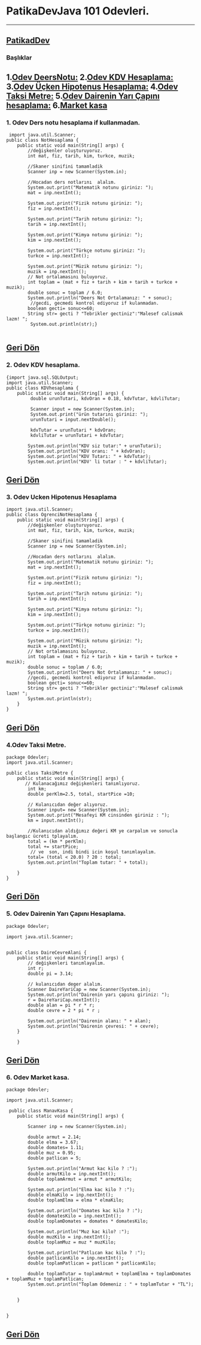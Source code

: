 # PatikaDevJava 101 Odevleri.
--------
[PatikadDev](www.patika.dev)
------------------------------------
### Başlıklar
1.[Odev DeersNotu:](https://github.com/Vusal-Gurbanov/PatikaDevJava101Odevlerim/blob/main/README.md#1-odev-ders-notu-hesaplama-if-kullanmadan)
2.[Odev KDV Hesaplama:](https://github.com/Vusal-Gurbanov/PatikaDevJava101Odevlerim/blob/main/README.md#2-odev-kdv-hesaplama)
3.[Odev Üçken Hipotenus Hesaplama:](https://github.com/Vusal-Gurbanov/PatikaDevJava101Odevlerim/blob/main/README.md#3-odev--ucken-hipotenus-hesaplama)
4.[Odev Taksi Metre:](https://github.com/Vusal-Gurbanov/PatikaDevJava101Odevlerim#4odev-taksi-metre)
5.[Odev Dairenin Yarı Çapını hesaplama:](https://github.com/Vusal-Gurbanov/PatikaDevJava101Odevlerim/blob/main/README.md#5-odev-dairenin-yar%C4%B1-%C3%A7ap%C4%B1n%C4%B1-hesaplama)
6.[Market kasa](https://github.com/Vusal-Gurbanov/PatikaDevJava101Odevlerim#6-odev-market-kasa)
-----------------------------------------

### 1. Odev Ders notu hesaplama if kullanmadan.
```
 import java.util.Scanner;
public class NotHesaplama {
    public static void main(String[] args) {
        //değişkenler oluşturuyoruz.
        int mat, fiz, tarih, kim, turkce, muzik;

        //Skaner sinifini tamamladik
        Scanner inp = new Scanner(System.in);

        //Hocadan ders notlarını  alalım.
        System.out.print("Matematik notunu giriniz: ");
        mat = inp.nextInt();

        System.out.print("Fizik notunu giriniz: ");
        fiz = inp.nextInt();

        System.out.print("Tarih notunu giriniz: ");
        tarih = inp.nextInt();

        System.out.print("Kimya notunu giriniz: ");
        kim = inp.nextInt();

        System.out.print("Türkçe notunu giriniz: ");
        turkce = inp.nextInt();

        System.out.print("Müzik notunu giriniz: ");
        muzik = inp.nextInt();
        // Not ortalamasını buluyoruz.
        int toplam = (mat + fiz + tarih + kim + tarih + turkce + muzik);
        double sonuc = toplam / 6.0;
        System.out.println("Deers Not Ortalamanız: " + sonuc);
         //gecdi, gecmedi kontrol ediyoruz if kulanmadan.
        boolean gecti= sonuc<=60;
        String str= gecti ? "Tebrikler gectiniz":"Malesef calismak lazm! ";
         System.out.println(str);}
    
```
[Geri Dön ](https://github.com/Vusal-Gurbanov/PatikaDevJava101Odevlerim/blob/main/README.md#patikadevjava-101-odevleri)
-------------------------------------------------------------------------------------

### 2. Odev KDV hesaplama.

``` java.
{import java.sql.SQLOutput;
import java.util.Scanner;
public class KDVhesaplama {
    public static void main(String[] args) {
         double urunTutari, kdvOran = 0.18, kdvTutar, kdvliTutar;

         Scanner input = new Scanner(System.in);
         System.out.print("ürün tutarını giriniz: ");
         urunTutari = input.nextDouble();

         kdvTutar = urunTutari * kdvOran;
         kdvliTutar = urunTutari + kdvTutar;

        System.out.println("KDV siz tutar:" + urunTutari);
        System.out.println("KDV oranı: " + kdvOran);
        System.out.println("KDV Tutarı: " + kdvTutar);
        System.out.println("KDV' li tutar : " + kdvliTutar);  

```
[Geri Dön ](https://github.com/Vusal-Gurbanov/PatikaDevJava101Odevlerim/blob/main/README.md#patikadevjava-101-odevleri)
----------------------------------------------------------------------------------------
### 3. Odev  Ucken Hipotenus Hesaplama
```
import java.util.Scanner;
public class OgrenciNotHesaplama {
    public static void main(String[] args) {
        //değişkenler oluşturuyoruz.
        int mat, fiz, tarih, kim, turkce, muzik;

        //Skaner sinifini tamamladik
        Scanner inp = new Scanner(System.in);

        //Hocadan ders notlarını  alalım.
        System.out.print("Matematik notunu giriniz: ");
        mat = inp.nextInt();

        System.out.print("Fizik notunu giriniz: ");
        fiz = inp.nextInt();

        System.out.print("Tarih notunu giriniz: ");
        tarih = inp.nextInt();

        System.out.print("Kimya notunu giriniz: ");
        kim = inp.nextInt();

        System.out.print("Türkçe notunu giriniz: ");
        turkce = inp.nextInt();

        System.out.print("Müzik notunu giriniz: ");
        muzik = inp.nextInt();
        // Not ortalamasını buluyoruz.
        int toplam = (mat + fiz + tarih + kim + tarih + turkce + muzik);
        double sonuc = toplam / 6.0;
        System.out.println("Deers Not Ortalamanız: " + sonuc);
        //gecdi, gecmedi kontrol ediyoruz if kulanmadan.
        boolean gecti= sonuc<=60;
        String str= gecti ? "Tebrikler gectiniz":"Malesef calismak lazm! ";
        System.out.println(str);
    }
}
```
[Geri Dön ](https://github.com/Vusal-Gurbanov/PatikaDevJava101Odevlerim/blob/main/README.md#patikadevjava-101-odevleri)
-----------------------------------------------------------------------------------
### 4.Odev Taksi Metre.
```
package Odevler;
import java.util.Scanner;

public class TaksiMetre {
    public static void main(String[] args) {
       // Kulanacağımız değişkenleri tanımlıyoruz.
        int km;
        double perKlm=2.5, total, startPice =10;

        // Kulanıcıdan değer alıyoruz.
        Scanner input= new Scanner(System.in);
        System.out.print("Mesafeyi KM cinsinden giriniz : ");
        km = input.nextInt();

        //Kulanıcıdan aldığımız değeri KM ye carpalım ve sonucla başlangıc ücreti tplayalım.
        total = (km * perKlm);
        total += startPice;
         // ve  son, indi bindi icin koşul tanımlayalım.
        total= (total < 20.0) ? 20 : total;
        System.out.println("Toplam tutar: " + total);

    }
}
```
[Geri Dön ](https://github.com/Vusal-Gurbanov/PatikaDevJava101Odevlerim/blob/main/README.md#patikadevjava-101-odevleri)
-------------------------------------------------------------------------------
### 5. Odev Dairenin Yarı Çapını Hesaplama.
```
package Odevler;

import java.util.Scanner;


public class DaireCevreAlani {
    public static void main(String[] args) {
        // değişkenleri tanımlayalım.
        int r;
        double pi = 3.14;

        // kulanıcıdan deger alalım.
        Scanner DaireYariCap = new Scanner(System.in);
        System.out.println("Dairenin yarı çapını giriniz: ");
        r = DaireYariCap.nextInt();
        double alan = pi * r * r;
        double cevre = 2 * pi * r ;

        System.out.println("Dairenin alanı: " + alan);
        System.out.println("Dairenin çevresi: " + cevre);
    }

    }
```
[Geri Dön ](https://github.com/Vusal-Gurbanov/PatikaDevJava101Odevlerim/blob/main/README.md#patikadevjava-101-odevleri)
-----------------------------------------------------------------------------------------------------------------
### 6. Odev Market kasa.
```
package Odevler;

import java.util.Scanner;

 public class ManavKasa {
    public static void main(String[] args) {

        Scanner inp = new Scanner(System.in);
        
        double armut = 2.14;
        double elma = 3.67;
        double domates= 1.11;
        double muz = 0.95;
        double patlican = 5;

        System.out.println("Armut kac kilo ? :");
        double armutKilo = inp.nextInt();
        double toplamArmut = armut * armutKilo;

        System.out.println("Elma kac kilo ? :");
        double elmaKilo = inp.nextInt();
        double toplamElma = elma * elmaKilo;

        System.out.println("Domates kac kilo ? :");
        double domatesKilo = inp.nextInt();
        double toplamDomates = domates * domatesKilo;

        System.out.println("Muz kac kilo? :");
        double muzKilo = inp.nextInt();
        double toplamMuz = muz * muzKilo;

        System.out.println("Patlıcan kac kilo ? :");
        double patlicanKilo = inp.nextInt();
        double toplamPatlican = patlican * patlicanKilo;

        double toplamTutar = toplamArmut + toplamElma + toplamDomates + toplamMuz + toplamPatlican;
        System.out.println("Toplam Odemeniz : " + toplamTutar + "TL");


    }


}
```
[Geri Dön ](https://github.com/Vusal-Gurbanov/PatikaDevJava101Odevlerim/blob/main/README.md#patikadevjava-101-odevleri)
-------------------------------------------------------------------------------------------------------------------------------------------------


